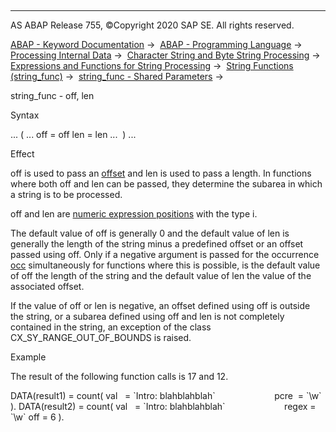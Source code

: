   

* * *

AS ABAP Release 755, ©Copyright 2020 SAP SE. All rights reserved.

[ABAP - Keyword Documentation](https://help.sap.com/doc/abapdocu_755_index_htm/7.55/en-US/abenabap.htm) →  [ABAP - Programming Language](https://help.sap.com/doc/abapdocu_755_index_htm/7.55/en-US/abenabap_reference.htm) →  [Processing Internal Data](https://help.sap.com/doc/abapdocu_755_index_htm/7.55/en-US/abenabap_data_working.htm) →  [Character String and Byte String Processing](https://help.sap.com/doc/abapdocu_755_index_htm/7.55/en-US/abenabap_data_string.htm) →  [Expressions and Functions for String Processing](https://help.sap.com/doc/abapdocu_755_index_htm/7.55/en-US/abenstring_processing_expr_func.htm) →  [String Functions (string\_func)](https://help.sap.com/doc/abapdocu_755_index_htm/7.55/en-US/abenstring_functions.htm) →  [string\_func - Shared Parameters](https://help.sap.com/doc/abapdocu_755_index_htm/7.55/en-US/abenstring_functions_common_paras.htm) → 

string\_func - off, len

Syntax

... ( ... off = off len = len ...  ) ...

Effect

off is used to pass an [offset](https://help.sap.com/doc/abapdocu_755_index_htm/7.55/en-US/abenoffset_glosry.htm "Glossary Entry") and len is used to pass a length. In functions where both off and len can be passed, they determine the subarea in which a string is to be processed.

off and len are [numeric expression positions](https://help.sap.com/doc/abapdocu_755_index_htm/7.55/en-US/abennumerical_expr_position_glosry.htm "Glossary Entry") with the type i.

The default value of off is generally 0 and the default value of len is generally the length of the string minus a predefined offset or an offset passed using off. Only if a negative argument is passed for the occurrence [occ](https://help.sap.com/doc/abapdocu_755_index_htm/7.55/en-US/abenstring_functions_occ.htm) simultaneously for functions where this is possible, is the default value of off the length of the string and the default value of len the value of the associated offset.

If the value of off or len is negative, an offset defined using off is outside the string, or a subarea defined using off and len is not completely contained in the string, an exception of the class CX\_SY\_RANGE\_OUT\_OF\_BOUNDS is raised.

Example

The result of the following function calls is 17 and 12.

DATA(result1) = count( val   = \`Intro: blahblahblah\`
                       pcre  = \`\\w\` ).
DATA(result2) = count( val   = \`Intro: blahblahblah\`
                       regex = \`\\w\` off = 6 ).